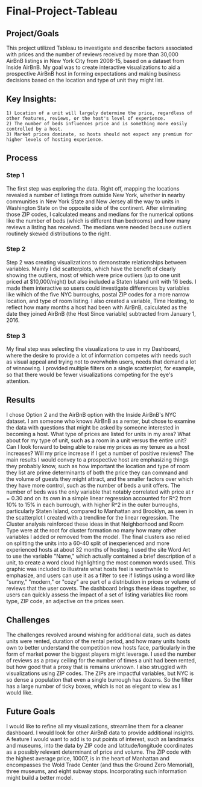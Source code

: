 # Final-Project-Tableau

## Project/Goals
This project utilized Tableau to investigate and describe factors associated with prices and the number of reviews received by more than 30,000 AirBnB listings in New York City from 2008-15, based on a dataset from Inside AirBnB. My goal was to create interactive visualizations to aid a prospective AirBnB host in forming expectations and making business decisions based on the location and type of unit they might list.

## Key Insights:
    1) Location of a unit will largely determine the price, regardless of other features, reviews, or the host's level of experience.
    2) The number of beds influences price and is something more easily controlled by a host.
    3) Market prices dominate, so hosts should not expect any premium for higher levels of hosting experience.

## Process
### Step 1
The first step was exploring the data. Right off, mapping the locations revealed a number of listings from outside New York, whether in nearby communities in New York State and New Jersey all the way to units in Washington State on the opposite side of the continent. After eliminating those ZIP codes, I calculated means and medians for the numerical options like the number of beds (which is different than bedrooms) and how many reviews a listing has received. The medians were needed because outliers routinely skewed distributions to the right.
### Step 2
Step 2 was creating visualizations to demonstrate relationships between variables. Mainly I did scatterplots, which have the benefit of clearly showing the outliers, most of which were price outliers (up to one unit priced at $10,000/night) but also included a Staten Island unit with 16 beds. I made them interactive so users could investigate differences by variables like wihich of the five NYC burroughs, postal ZIP codes for a more narrow location, and type of room listing. I also created a variable, Time Hosting, to reflect how many months a host had been with AirBnB, calculated as the date they joined AirBnB (the Host Since variable) subtracted from January 1, 2016.
### Step 3
My final step was selecting the visualizations to use in my Dashboard, where the desire to provide a lot of information competes with needs such as visual appeal and trying not to overwhelm users, needs that demand a lot of winnowing. I provided multiple filters on a single scatterplot, for example, so that there would be fewer visualizations competing for the eye's attention.

## Results
I chose Option 2 and the AirBnB option with the Inside AirBnB's NYC dataset. I am someone who knows AirBnB as a renter, but chose to examine the data with questions that might be asked by someone interested in becoming a host. What type of prices are listed for units in my area? What about for my type of unit, such as a room in a unit versus the entire unit? Can I look forward to being able to raise my prices as my tenure as a host increases? Will my price increase if I get a number of positive reviews? 
The main results I would convey to a prospective host are emphasizing things they probably know, such as how important the location and type of room they list are prime determinants of both the price they can command and the volume of guests they might attract, and the smaller factors over which they have more control, such as the number of beds a unit offers. The number of beds was the only variable that notably correlated with price at r = 0.30 and on its own in a simple linear regression accounted for R^2 from 10% to 15% in each burrough, with higher R^2 in the outer burroughs, particularly Staten Island, compared to Manhattan and Brooklyn, as seen in the scatterplot I created with a trendline for the linear regression.
The Cluster analysis reinforced these ideas in that Neighborhood and Room Type were at the root for cluster formation no many how many other variables I added or removed from the model. The final clusters aso relied on splitting the units into a 60-40 split of inexperienced and more experienced hosts at about 32 months of hosting.
I used the site Word Art to use the variable "Name," which actually contained a brief description of a unit, to create a word cloud highlighting the most common words used. This graphic was included to illustrate what hosts feel is worthwhile to emphasize, and users can use it as a filter to see if listings using a word like "sunny," "modern," or "cozy" are part of a distribution in prices or volume of reviews that the user covets.
The dashboard brings these ideas together, so users can quickly assess the impact of a set of listing variables like room type, ZIP code, an adjective on the prices seen.

## Challenges 
The challenges revolved around wishing for additional data, such as dates units were rented, duration of the rental period, and how many units hosts own to better understand the competition new hosts face, particularly in the form of market power the biggest players might leverage. I used the number of reviews as a proxy ceiling for the number of times a unit had been rented, but how good that a proxy that is remains unknown. I also struggled with visualizations using ZIP codes. The ZIPs are impactful variables, but NYC is so dense a population that even a single burrough has dozens. So the filter has a large number of ticky boxes, which is not as elegant to view as I would like.

## Future Goals
I would like to refine all my visualizations, streamline them for a cleaner dashboard. I would look for other AirBnB data to provide additional insights. A feature I would want to add is to put points of interest, such as landmarks and museums, into the data by ZIP code and latitude/longitude coordinates as a possibly relevant determinant of price and volume. The ZIP code with the highest average price, 10007, is in the heart of Manhattan and encompasses the Wold Trade Center (and thus the Ground Zero Memorial), three museums, and eight subway stops. Incorporating such information might build a better model.

